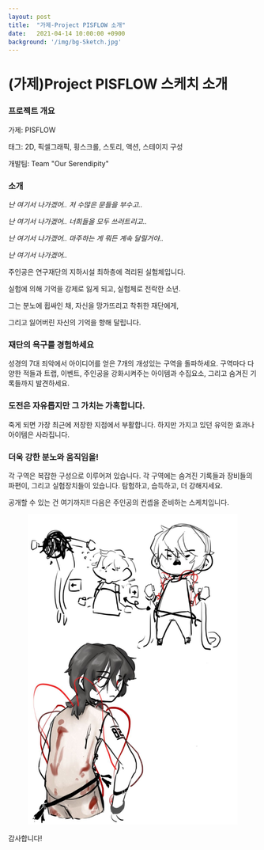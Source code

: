 ```yaml
---
layout: post
title:  "가제-Project PISFLOW 소개"
date:   2021-04-14 10:00:00 +0900
background: '/img/bg-Sketch.jpg'
---
```


# (가제)Project PISFLOW 스케치 소개

### 프로젝트 개요

가제: PISFLOW

태그: 2D, 픽셀그래픽, 횡스크롤, 스토리, 액션, 스테이지 구성

개발팀:  Team "Our Serendipity"

### 소개

*난 여기서 나가겠어.. 저 수많은 문들을 부수고..* 

*난 여기서 나가겠어.. 너희들을 모두 쓰러트리고..* 

*난 여기서 나가겠어.. 마주하는 게 뭐든 계속 달릴거야..* 

*난 여기서 나가겠어..* 

주인공은 연구재단의 지하시설 최하층에 격리된 실험체입니다. 

실험에 의해 기억을 강제로 잃게 되고, 실험체로 전락한 소년.

그는 분노에 휩싸인 채, 자신을 망가뜨리고 착취한 재단에게, 

그리고 잃어버린 자신의 기억을 향해 달립니다.  

### 재단의 욕구를 경험하세요

성경의 7대 죄악에서 아이디어를 얻은 7개의 개성있는 구역을 돌파하세요. 구역마다 다양한 적들과 트랩, 이벤트, 주인공을 강화시켜주는 아이템과 수집요소, 그리고 숨겨진 기록들까지 발견하세요.  

### 도전은 자유롭지만 그 가치는 가혹합니다.

죽게 되면 가장 최근에 저장한 지점에서 부활합니다. 하지만 가지고 있던 유익한 효과나 아이템은 사라집니다. 

### 더욱 강한 분노와 움직임을!

각 구역은 복잡한 구성으로 이루어져 있습니다. 각 구역에는 숨겨진 기록들과 장비들의 파편이, 그리고 실험장치들이 있습니다. 탐험하고, 습득하고, 더 강해지세요. 

공개할 수 있는 건 여기까지!! 다음은 주인공의 컨셉을 준비하는 스케치입니다. 

<figure>
    <img src="/img/bg-Sketch.jpg" alt="주인공 스케치">
</figure>

감사합니다!
